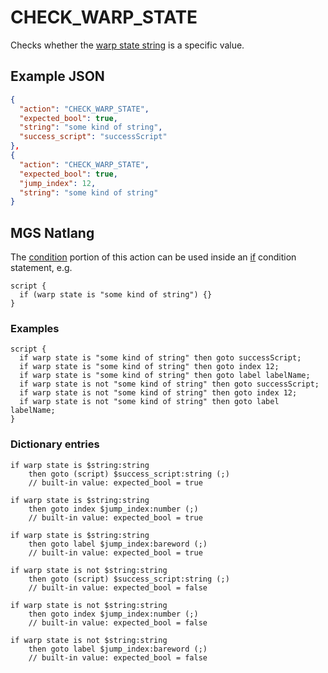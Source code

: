 # CHECK_WARP_STATE

Checks whether the [warp state string](../scripts/variables#warp_state) is a specific value.

## Example JSON

```json
{
  "action": "CHECK_WARP_STATE",
  "expected_bool": true,
  "string": "some kind of string",
  "success_script": "successScript"
},
{
  "action": "CHECK_WARP_STATE",
  "expected_bool": true,
  "jump_index": 12,
  "string": "some kind of string"
}
```

## MGS Natlang

The [condition](../actions/conditional_gotos) portion of this action can be used inside an [if](../mgs/advanced_syntax#if-and-else) condition statement, e.g.

```mgs
script {
  if (warp state is "some kind of string") {}
}
```

### Examples

```mgs
script {
  if warp state is "some kind of string" then goto successScript;
  if warp state is "some kind of string" then goto index 12;
  if warp state is "some kind of string" then goto label labelName;
  if warp state is not "some kind of string" then goto successScript;
  if warp state is not "some kind of string" then goto index 12;
  if warp state is not "some kind of string" then goto label labelName;
}
```

### Dictionary entries

```
if warp state is $string:string
    then goto (script) $success_script:string (;)
	// built-in value: expected_bool = true

if warp state is $string:string
    then goto index $jump_index:number (;)
	// built-in value: expected_bool = true

if warp state is $string:string
    then goto label $jump_index:bareword (;)
	// built-in value: expected_bool = true

if warp state is not $string:string
    then goto (script) $success_script:string (;)
	// built-in value: expected_bool = false

if warp state is not $string:string
    then goto index $jump_index:number (;)
	// built-in value: expected_bool = false

if warp state is not $string:string
    then goto label $jump_index:bareword (;)
	// built-in value: expected_bool = false
```
